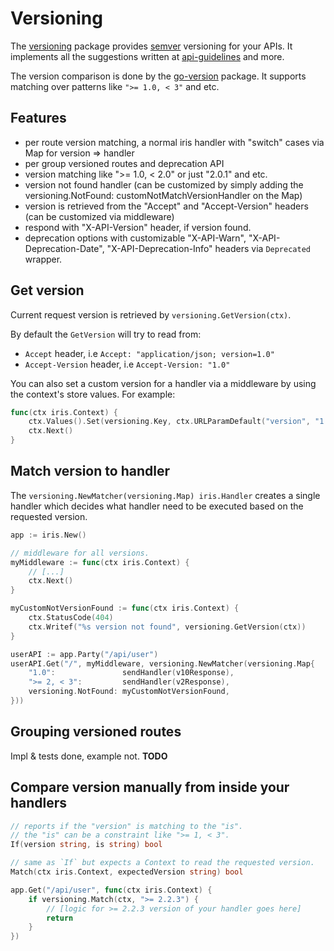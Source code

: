 # Versioning

The [versioning](https://github.com/kataras/iris/tree/master/versioning) package provides [semver](https://semver.org/) versioning for your APIs. It implements all the suggestions written at [api-guidelines](https://github.com/byrondover/api-guidelines/blob/master/Guidelines.md#versioning) and more.


The version comparison is done by the [go-version](https://github.com/hashicorp/go-version) package. It supports matching over patterns like `">= 1.0, < 3"` and etc.

## Features

- per route version matching, a normal iris handler with "switch" cases via Map for version => handler
- per group versioned routes and deprecation API
- version matching like ">= 1.0, < 2.0" or just "2.0.1" and etc.
- version not found handler (can be customized by simply adding the versioning.NotFound: customNotMatchVersionHandler on the Map)
- version is retrieved from the "Accept" and "Accept-Version" headers (can be customized via middleware)
- respond with "X-API-Version" header, if version found.
- deprecation options with customizable "X-API-Warn", "X-API-Deprecation-Date", "X-API-Deprecation-Info" headers via `Deprecated` wrapper.

## Get version

Current request version is retrieved by `versioning.GetVersion(ctx)`.

By default the `GetVersion` will try to read from:
- `Accept` header, i.e `Accept: "application/json; version=1.0"`
- `Accept-Version` header, i.e `Accept-Version: "1.0"`

You can also set a custom version for a handler via a middleware by using the context's store values.
For example:
```go
func(ctx iris.Context) {
    ctx.Values().Set(versioning.Key, ctx.URLParamDefault("version", "1.0"))
    ctx.Next()
}
```

## Match version to handler

The `versioning.NewMatcher(versioning.Map) iris.Handler` creates a single handler which decides what handler need to be executed based on the requested version.

```go
app := iris.New()

// middleware for all versions.
myMiddleware := func(ctx iris.Context) {
    // [...]
    ctx.Next()
}

myCustomNotVersionFound := func(ctx iris.Context) {
    ctx.StatusCode(404)
    ctx.Writef("%s version not found", versioning.GetVersion(ctx))
}

userAPI := app.Party("/api/user")
userAPI.Get("/", myMiddleware, versioning.NewMatcher(versioning.Map{
    "1.0":               sendHandler(v10Response),
    ">= 2, < 3":         sendHandler(v2Response),
    versioning.NotFound: myCustomNotVersionFound,
}))
```

## Grouping versioned routes

Impl & tests done, example not. **TODO**

## Compare version manually from inside your handlers

```go
// reports if the "version" is matching to the "is".
// the "is" can be a constraint like ">= 1, < 3".
If(version string, is string) bool
```

```go
// same as `If` but expects a Context to read the requested version.
Match(ctx iris.Context, expectedVersion string) bool
```

```go
app.Get("/api/user", func(ctx iris.Context) {
    if versioning.Match(ctx, ">= 2.2.3") {
        // [logic for >= 2.2.3 version of your handler goes here]
        return
    }
})
```

